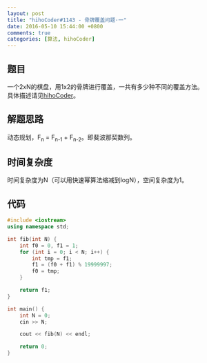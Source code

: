 ```yaml
---
layout: post
title: "hihoCoder#1143 - 骨牌覆盖问题·一"
date: 2016-05-10 15:44:00 +0800
comments: true
categories: [算法, hihoCoder]
---
```


## 题目
一个2xN的棋盘，用1x2的骨牌进行覆盖，一共有多少种不同的覆盖方法。  
具体描述请见[hihoCoder](http://hihocoder.com/problemset/problem/1143)。
<!--more-->
## 解题思路
动态规划，F<sub>n</sub> = F<sub>n-1</sub> + F<sub>n-2</sub>。即斐波那契数列。
## 时间复杂度
时间复杂度为N（可以用快速幂算法缩减到logN），空间复杂度为1。
## 代码
```c++
#include <iostream>
using namespace std;

int fib(int N) {
	int f0 = 0, f1 = 1;
	for (int i = 0; i < N; i++) {
		int tmp = f1;
		f1 = (f0 + f1) % 19999997;
		f0 = tmp;
	}

	return f1;
}

int main() {
	int N = 0;
	cin >> N;

	cout << fib(N) << endl;

	return 0;
}
```